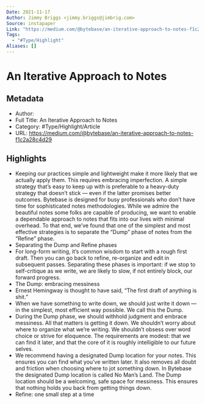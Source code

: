 ```yaml
---
Date: 2021-11-17
Author: Jimmy Briggs <jimmy.briggs@jimbrig.com>
Source: instapaper
Link: "https://medium.com/@bytebase/an-iterative-approach-to-notes-f1c2a28c4d29"
Tags:
  - "#Type/Highlight"
Aliases: []
---
```


# An Iterative Approach to Notes

## Metadata

* Author: 
* Full Title: An Iterative Approach to Notes
* Category: #Type/Highlight/Article
* URL: https://medium.com/@bytebase/an-iterative-approach-to-notes-f1c2a28c4d29

## Highlights

* Keeping our practices simple and lightweight make it more likely that we actually apply them. This requires embracing imperfection. A simple strategy that’s easy to keep up with is preferable to a heavy-duty strategy that doesn’t stick — even if the latter promises better outcomes.
  Bytebase is designed for busy professionals who don’t have time for sophisticated notes methodologies. While we admire the beautiful notes some folks are capable of producing, we want to enable a dependable approach to notes that fits into our lives with minimal overhead. To that end, we’ve found that one of the simplest and most effective strategies is to separate the “Dump” phase of notes from the “Refine” phase.
* Separating the Dump and Refine phases
* For long-form writing, it’s common wisdom to start with a rough first draft. Then you can go back to refine, re-organize and edit in subsequent passes. Separating these phases is important: if we stop to self-critique as we write, we are likely to slow, if not entirely block, our forward progress.
* The Dump: embracing messiness
* Ernest Hemingway is thought to have said, “The first draft of anything is shit.”
* When we have something to write down, we should just write it down — in the simplest, most efficient way possible. We call this the Dump.
* During the Dump phase, we should withhold judgment and embrace messiness. All that matters is getting it down. We shouldn’t worry about where to organize what we’re writing. We shouldn’t obsess over word choice or strive for eloquence. The requirements are modest: that we can find it later, and that the core of it is roughly intelligible to our future selves.
* We recommend having a designated Dump location for your notes. This ensures you can find what you’ve written later. It also removes all doubt and friction when choosing where to jot something down. In Bytebase the designated Dump location is called No Man’s Land. The Dump location should be a welcoming, safe space for messiness. This ensures that nothing holds you back from getting things down.
* Refine: one small step at a time

